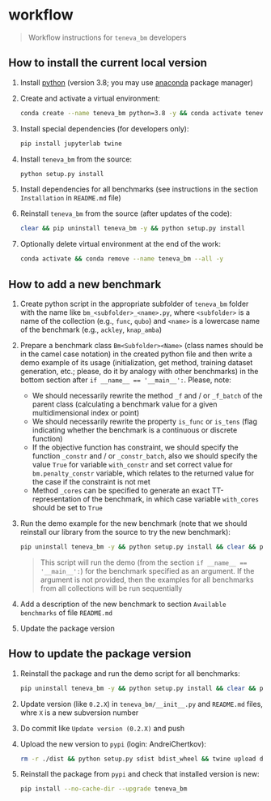 # workflow

> Workflow instructions for `teneva_bm` developers


## How to install the current local version

1. Install [python](https://www.python.org) (version 3.8; you may use [anaconda](https://www.anaconda.com) package manager)

2. Create and activate a virtual environment:
    ```bash
    conda create --name teneva_bm python=3.8 -y && conda activate teneva_bm
    ```

3. Install special dependencies (for developers only):
    ```bash
    pip install jupyterlab twine
    ```

4. Install `teneva_bm` from the source:
    ```bash
    python setup.py install
    ```

5. Install dependencies for all benchmarks (see instructions in the section `Installation` in `README.md` file)

6. Reinstall `teneva_bm` from the source (after updates of the code):
    ```bash
    clear && pip uninstall teneva_bm -y && python setup.py install
    ```

7. Optionally delete virtual environment at the end of the work:
    ```bash
    conda activate && conda remove --name teneva_bm --all -y
    ```


## How to add a new benchmark

1. Create python script in the appropriate subfolder of `teneva_bm` folder with the name like `bm_<subfolder>_<name>.py`, where `<subfolder>` is a name of the collection (e.g., `func`, `qubo`) and `<name>` is a lowercase name of the benchmark (e.g., `ackley`, `knap_amba`)

2. Prepare a benchmark class `Bm<Subfolder><Name>` (class names should be in the camel case notation) in the created python file and then write a demo example of its usage (initialization, get method, training dataset generation, etc.; please, do it by analogy with other benchmarks) in the bottom section after `if __name__ == '__main__':`. Please, note:
    - We should necessarily rewrite the method `_f` and / or `_f_batch` of the parent class (calculating a benchmark value for a given multidimensional index or point)
    - We should necessarily rewrite the property `is_func` or `is_tens` (flag indicating whether the benchmark is a continuous or discrete function)
    - If the objective function has constraint, we should specify the function `_constr` and / or `_constr_batch`, also we should specify the value `True` for variable `with_constr` and set correct value for `bm.penalty_constr` variable, which relates to the returned value for the case if the constraint is not met
    - Method `_cores` can be specified to generate an exact TT-representation of the benchmark, in which case variable `with_cores` should be set to `True`

3. Run the demo example for the new benchmark (note that we should reinstall our library from the source to try the new benchmark):
    ```bash
    pip uninstall teneva_bm -y && python setup.py install && clear && python demo.py bm_<subfolder>_<name>
    ```
    > This script will run the demo (from the section `if __name__ == '__main__':`) for the benchmark specified as an argument. If the argument is not provided, then the examples for all benchmarks from all collections will be run sequentially

4. Add a description of the new benchmark to section `Available benchmarks`  of file `README.md`

5. Update the package version


## How to update the package version

1. Reinstall the package and run the demo script for all benchmarks:
    ```bash
    pip uninstall teneva_bm -y && python setup.py install && clear && python demo.py
    ```

2. Update version (like `0.2.X`) in `teneva_bm/__init__.py` and `README.md` files, whre `X` is a new subversion number

3. Do commit like `Update version (0.2.X)` and push

4. Upload the new version to `pypi` (login: AndreiChertkov):
    ```bash
    rm -r ./dist && python setup.py sdist bdist_wheel && twine upload dist/*
    ```

5. Reinstall the package from `pypi` and check that installed version is new:
    ```bash
    pip install --no-cache-dir --upgrade teneva_bm
    ```
